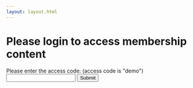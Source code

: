 ```yaml
---
layout: layout.html
---
```


# Please login to access membership content

<form id="login" action="/whatever" method="POST">
  Please enter the access code: (access code is "demo")
  <input type="password" id="accesscode" name="accesscode">
  <input type="submit">
</form>

<script>

document.getElementById("login").addEventListener("submit", function(event){
  let accessCode = document.getElementById("accesscode").value;

  fetch('/.netlify/functions/login', {
    method: "POST",
    body: "accesscode=" + accessCode
  })
  .then(response => response.text())
  .then(data => location.href=data);
  
  event.preventDefault();
});


</script>
